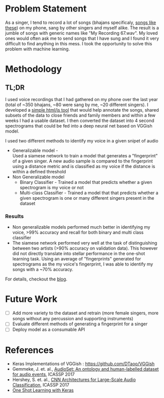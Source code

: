 # Problem Statement
As a singer, I tend to record a lot of songs (bhajans specificaly, [songs like these](https://www.youtube.com/watch?v=0w6xY3CN-j8)) on my phone, sang by other singers and myself alike. The result is a jumble of songs with generic names like "My Recording 67.wav". My loved ones would often ask me to send songs that I have sung and I found it very difficult to find anything in this mess. 
I took the opportunity to solve this problem with machine learning. 

# Methodology

## TL;DR
I used voice recordings that I had gathered on my phone over the last year (total of ~350 bhajans, ~80 were sang by me, ~20 different singers). I developed a [simple html/js tool](https://github.com/avi-narayanan/singer-identifier/tree/master/Song%20Annotator) that would help annotate the songs, shared subsets of the data to close friends and family members and within a few weeks I had a usable dataset. I then converted the dataset into 4 second spectrograms that could be fed into a deep neural net based on VGGish model. 

I used two different methods to identify my voice in a given snipet of audio
- Generalizable model - <br />Used a siamese network to train a model that generates a "fingerprint" of a given singer. A new audio sample is compared to the fingerprint using a distance metric and is classified as my voice if the distance is within a defined threshold
- Non Generalizable model 
  - Binary Classifier - Trained a model that predicts whether a given spectrogram is my voice or not
  - Multi-class Classifier - Trained a model that that predicts whether a given spectrogram is one or many different singers present in the dataset

### Results
- Non generalizable models performed much better in identifying my voice, >99% accuracy and recall for both binary and multi class classifier
- The siamese network performed very well at the task of distinguishing between two artists (>90% accuracy on validation data). This however did not directly translate into stellar performance in the one-shot learning task. Using an average of "fingerprints" generated for spectrograms as the my voice's fingerprint, I was able to identify my songs with a ~70% accuracy. 

For details, checkout the [blog]().

# Future Work
- [ ] Add more variety to the dataset and retrain (more female singers, more songs without any percussion and supporting instruments)
- [ ] Evaluate different methods of generating a fingerprint for a singer
- [ ] Deploy model as a consumable API

# References
* Keras Implementations of VGGish : https://github.com/DTaoo/VGGish
* Gemmeke, J. et. al., [AudioSet: An ontology and human-labelled dataset for audio events](https://research.google.com/pubs/pub45857.html), ICASSP 2017
* Hershey, S. et. al., [CNN Architectures for Large-Scale Audio Classification](https://research.google/pubs/pub45611/), ICASSP 2017
* [One Shot Learning with Keras](https://towardsdatascience.com/one-shot-learning-with-siamese-networks-using-keras-17f34e75bb3d)
